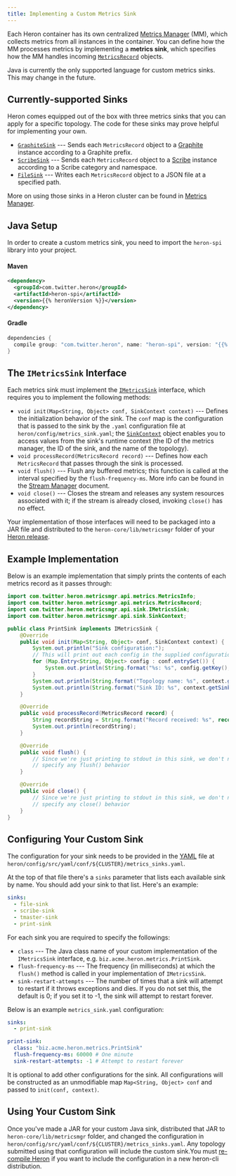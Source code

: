 ```yaml
---
title: Implementing a Custom Metrics Sink
---
```


Each Heron container has its own centralized [Metrics
Manager](../../concepts/architecture#metrics-manager) (MM), which collects
metrics from all instances in the container. You can define how the MM processes
metrics by implementing a **metrics sink**, which specifies how the MM handles
incoming
[`MetricsRecord`](/api/com/twitter/heron/spi/metricsmgr/metrics/MetricsRecord.html)
objects.

Java is currently the only supported language for custom metrics sinks. This may
change in the future.

## Currently-supported Sinks

Heron comes equipped out of the box with three metrics sinks that you can apply
for a specific topology. The code for these sinks may prove helpful for
implementing your own.

* [`GraphiteSink`](/api/com/twitter/heron/metricsmgr/sink/GraphiteSink.html)
  --- Sends each `MetricsRecord` object to a
  [Graphite](http://graphite.wikidot.com/) instance according to a Graphite
  prefix.
* [`ScribeSink`](/api/com/twitter/heron/metricsmgr/sink/ScribeSink.html)
  --- Sends each `MetricsRecord` object to a
  [Scribe](https://github.com/facebookarchive/scribe) instance according to a
  Scribe category and namespace.
* [`FileSink`](/api/com/twitter/heron/metricsmgr/sink/FileSink.html)
  --- Writes each `MetricsRecord` object to a JSON file at a specified path.

More on using those sinks in a Heron cluster can be found in [Metrics
Manager](../../operators/configuration/metrics-manager).

## Java Setup

In order to create a custom metrics sink, you need to import the `heron-spi`
library into your project.

#### Maven

```xml
<dependency>
  <groupId>com.twitter.heron</groupId>
  <artifactId>heron-spi</artifactId>
  <version>{{% heronVersion %}}</version>
</dependency>
```

#### Gradle

```groovy
dependencies {
  compile group: "com.twitter.heron", name: "heron-spi", version: "{{% heronVersion %}}"
}
```

## The `IMetricsSink` Interface

Each metrics sink must implement the
[`IMetricsSink`](/api/com/twitter/heron/spi/metricsmgr/sink/IMetricsSink.html)
interface, which requires you to implement the following methods:

* `void init(Map<String, Object> conf, SinkContext context)` --- Defines the
  initialization behavior of the sink. The `conf` map is the configuration that
  is passed to the sink by the `.yaml` configuration file at
  `heron/config/metrics_sink.yaml`; the
  [`SinkContext`](/api/com/twitter/heron/spi/metricsmgr/sink/SinkContext.html)
  object enables you to access values from the sink's runtime context
  (the ID of the metrics manager, the ID of the sink, and the name of the
  topology).
* `void processRecord(MetricsRecord record)` --- Defines how each
  `MetricsRecord` that passes through the sink is processed.
* `void flush()` --- Flush any buffered metrics; this function is called at
  the interval specified by the `flush-frequency-ms`. More info can be found in
  the [Stream Manager](../../operators/configuration/stmgr) document.
* `void close()` --- Closes the stream and releases any system resources
  associated with it; if the stream is already closed, invoking `close()` has no
  effect.

Your implementation of those interfaces will need to be packaged into a JAR file
and distributed to the `heron-core/lib/metricsmgr` folder of your [Heron
release](../../developers/compiling/compiling).

## Example Implementation

Below is an example implementation that simply prints the contents of each
metrics record as it passes through:

```java
import com.twitter.heron.metricsmgr.api.metrics.MetricsInfo;
import com.twitter.heron.metricsmgr.api.metrics.MetricsRecord;
import com.twitter.heron.metricsmgr.api.sink.IMetricsSink;
import com.twitter.heron.metricsmgr.api.sink.SinkContext;

public class PrintSink implements IMetricsSink {
    @Override
    public void init(Map<String, Object> conf, SinkContext context) {
        System.out.println("Sink configuration:");
        // This will print out each config in the supplied configuration
        for (Map.Entry<String, Object> config : conf.entrySet()) {
            System.out.println(String.format("%s: %s", config.getKey(), config.getValue());
        }
        System.out.println(String.format("Topology name: %s", context.getTopologyName());
        System.out.println(String.format("Sink ID: %s", context.getSinkId()));
    }

    @Override
    public void processRecord(MetricsRecord record) {
        String recordString = String.format("Record received: %s", record.toString());
        System.out.println(recordString);
    }

    @Override
    public void flush() {
        // Since we're just printing to stdout in this sink, we don't need to
        // specify any flush() behavior
    }

    @Override
    public void close() {
        // Since we're just printing to stdout in this sink, we don't need to
        // specify any close() behavior
    }
}
```

## Configuring Your Custom Sink

The configuration for your sink needs to be provided in the
[YAML](http://www.yaml.org/) file at `heron/config/src/yaml/conf/${CLUSTER}/metrics_sinks.yaml`.

At the top of that file there's a `sinks` parameter that lists each available
sink by name. You should add your sink to that list. Here's an example:

```yaml
sinks:
  - file-sink
  - scribe-sink
  - tmaster-sink
  - print-sink
```

For each sink you are required to specify the followings:

* `class` --- The Java class name of your custom implementation of the
  `IMetricsSink` interface, e.g. `biz.acme.heron.metrics.PrintSink`.
* `flush-frequency-ms` --- The frequency (in milliseconds) at which the
  `flush()` method is called in your implementation of `IMetricsSink`.
* `sink-restart-attempts` --- The number of times that a sink will attempt to
  restart if it throws exceptions and dies. If you do not set this, the default
  is 0; if you set it to -1, the sink will attempt to restart forever.

Below is an example `metrics_sink.yaml` configuration:

```yaml
sinks:
  - print-sink

print-sink:
  class: "biz.acme.heron.metrics.PrintSink"
  flush-frequency-ms: 60000 # One minute
  sink-restart-attempts: -1 # Attempt to restart forever
```

It is optional to add other configurations for the sink. All configurations will be constructed
 as an unmodifiable map `Map<String, Object> conf` and passed to `init(conf, context)`.

## Using Your Custom Sink

Once you've made a JAR for your custom Java sink, distributed that JAR to
`heron-core/lib/metricsmgr` folder, and changed the configuration in
`heron/config/src/yaml/conf/${CLUSTER}/metrics_sinks.yaml`. 
Any topology submitted using that configuration will include the custom sink.You must [re-compile
Heron](../../developers/compiling) if you want to include the configuration in a new heron-cli distribution. 


